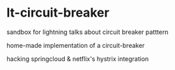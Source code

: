 # lt-circuit-breaker
sandbox for lightning talks about circuit breaker patttern

home-made implementation of a circuit-breaker

hacking springcloud & netflix's hystrix integration
